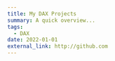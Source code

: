 ```yaml
---
title: My DAX Projects
summary: A quick overview...
tags:
  - DAX
date: 2022-01-01
external_link: http://github.com
---
```

